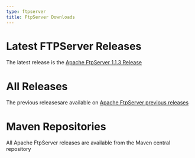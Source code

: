 ```yaml
---
type: ftpserver
title: FtpServer Downloads
---
```


# Latest FTPServer Releases

The latest release is the [Apache FtpServer 1.1.3 Release](download_1.1.3.html)

# All Releases

The previous releasesare available on [Apache FtpServer previous releases](old-downloads.html)

# Maven Repositories

All Apache FtpServer releases are available from the Maven central repository
